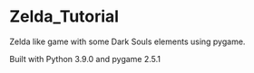 # Zelda_Tutorial
Zelda like game with some Dark Souls elements using pygame.

Built with Python 3.9.0 and pygame 2.5.1
